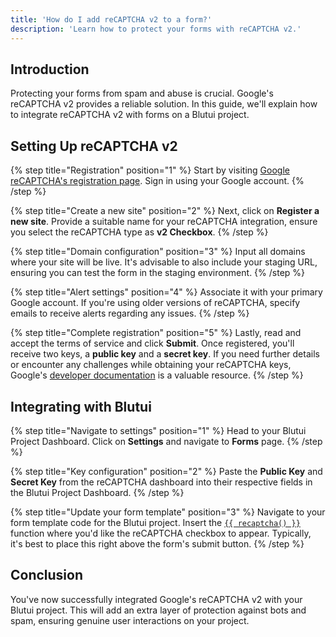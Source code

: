 ```yaml
---
title: 'How do I add reCAPTCHA v2 to a form?'
description: 'Learn how to protect your forms with reCAPTCHA v2.'
---
```


## Introduction

Protecting your forms from spam and abuse is crucial. Google's reCAPTCHA v2 provides a reliable solution. In this guide, we'll explain how to integrate reCAPTCHA v2 with forms on a Blutui project.

## Setting Up reCAPTCHA v2

{% step title="Registration" position="1" %}
Start by visiting [Google reCAPTCHA's registration page](https://www.google.com/recaptcha/admin/create). Sign in using your Google account.
{% /step %}

{% step title="Create a new site" position="2" %}
Next, click on **Register a new site**. Provide a suitable name for your reCAPTCHA integration, ensure you select the reCAPTCHA type as **v2 Checkbox**.
{% /step %}

{% step title="Domain configuration" position="3" %}
Input all domains where your site will be live. It's advisable to also include your staging URL, ensuring you can test the form in the staging environment.
{% /step %}

{% step title="Alert settings" position="4" %}
Associate it with your primary Google account. If you're using older versions of reCAPTCHA, specify emails to receive alerts regarding any issues.
{% /step %}

{% step title="Complete registration" position="5" %}
Lastly, read and accept the terms of service and click **Submit**. Once registered, you'll receive two keys, a **public key** and a **secret key**. If you need further details or encounter any challenges while obtaining your reCAPTCHA keys, Google's [developer documentation](https://developers.google.com/recaptcha/intro) is a valuable resource.
{% /step %}

## Integrating with Blutui

{% step title="Navigate to settings" position="1" %}
Head to your Blutui Project Dashboard. Click on **Settings** and navigate to **Forms** page.
{% /step %}

{% step title="Key configuration" position="2" %}
Paste the **Public Key** and **Secret Key** from the reCAPTCHA dashboard into their respective fields in the Blutui Project Dashboard.
{% /step %}

{% step title="Update your form template" position="3" %}
Navigate to your form template code for the Blutui project. Insert the [`{{ recaptcha() }}`](/docs/canvas/functions/recaptcha) function where you'd like the reCAPTCHA checkbox to appear. Typically, it's best to place this right above the form's submit button.
{% /step %}

## Conclusion

You've now successfully integrated Google's reCAPTCHA v2 with your Blutui project. This will add an extra layer of protection against bots and spam, ensuring genuine user interactions on your project.

